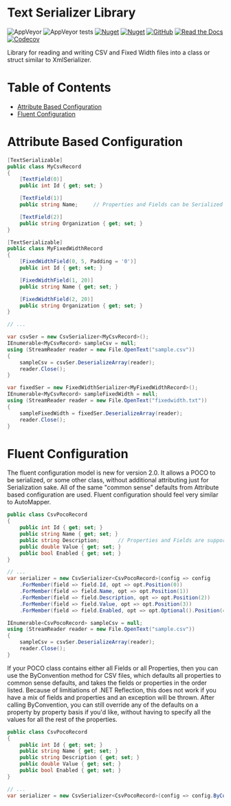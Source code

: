 # Text Serializer Library
![AppVeyor](https://img.shields.io/appveyor/ci/NickSchweitzer/TextSerializer.svg?logo=appveyor&style=for-the-badge)
![AppVeyor tests](https://img.shields.io/appveyor/tests/NickSchweitzer/TextSerializer.svg?logo=appveyor&style=for-the-badge)
[![Nuget](https://img.shields.io/nuget/v/TheCodingMonkey.Serialization.svg?logo=nuget&style=for-the-badge)](https://www.nuget.org/packages/TheCodingMonkey.Serialization/)
[![Nuget](https://img.shields.io/nuget/dt/TheCodingMonkey.Serialization.svg?logo=nuget&style=for-the-badge)](https://www.nuget.org/packages/TheCodingMonkey.Serialization/)
[![GitHub](https://img.shields.io/github/license/NickSchweitzer/TextSerializer.svg?logo=github&style=for-the-badge)](https://github.com/NickSchweitzer/TextSerializer/blob/master/LICENSE.txt)
[![Read the Docs](https://img.shields.io/readthedocs/textserializer.svg?style=for-the-badge)](https://textserializer.readthedocs.io/en/latest/)
[![Codecov](https://img.shields.io/codecov/c/github/NickSchweitzer/TextSerializer.svg?logo=codecov&style=for-the-badge)](https://codecov.io/gh/NickSchweitzer/TextSerializer/)

Library for reading and writing CSV and Fixed Width files into a class or struct similar to XmlSerializer.

# Table of Contents
* [Attribute Based Configuration](#attribute-based-configuration)
* [Fluent Configuration](#fluent-configuration)

# Attribute Based Configuration

```csharp
[TextSerializable]
public class MyCsvRecord
{
    [TextField(0)]
    public int Id { get; set; }

    [TextField(1)]
    public string Name;     // Properties and Fields can be Serialized

    [TextField(2)]
    public string Organization { get; set; }
}

[TextSerializable]
public class MyFixedWidthRecord
{
    [FixedWidthField(0, 5, Padding = '0')]
    public int Id { get; set; }

    [FixedWidthField(1, 20)]
    public string Name { get; set; }

    [FixedWidthField(2, 20)]
    public string Organization { get; set; }
}

// ...

var csvSer = new CsvSerializer<MyCsvRecord>();
IEnumerable<MyCsvRecord> sampleCsv = null;
using (StreamReader reader = new File.OpenText("sample.csv"))
{
    sampleCsv = csvSer.DeserializeArray(reader);
    reader.Close();
}

var fixedSer = new FixedWidthSerializer<MyFixedWidthRecord>();
IEnumerable<MyCsvRecord> sampleFixedWidth = null;
using (StreamReader reader = new File.OpenText("fixedwidth.txt"))
{
    sampleFixedWidth = fixedSer.DeserializeArray(reader);
    reader.Close();
}
```

# Fluent Configuration

The fluent configuration model is new for version 2.0. It allows a POCO to be serialized, or some other class, without additional attributing just for Serialization sake. 
All of the same "common sense" defaults from Attribute based configuration are used. Fluent configuration should feel very similar to AutoMapper.

```csharp
public class CsvPocoRecord
{
    public int Id { get; set; }
    public string Name { get; set; }
    public string Description;      // Properties and Fields are supported
    public double Value { get; set; }
    public bool Enabled { get; set; }
}

// ...
var serializer = new CsvSerializer<CsvPocoRecord>(config => config
    .ForMember(field => field.Id, opt => opt.Position(0))
    .ForMember(field => field.Name, opt => opt.Position(1))
    .ForMember(field => field.Description, opt => opt.Position(2))
    .ForMember(field => field.Value, opt => opt.Position(3))
    .ForMember(field => field.Enabled, opt => opt.Optional().Position(4)));

IEnumerable<CsvPocoRecord> sampleCsv = null;
using (StreamReader reader = new File.OpenText("sample.csv"))
{
    sampleCsv = csvSer.DeserializeArray(reader);
    reader.Close();
}
```

If your POCO class contains either all Fields or all Properties, then you can use the ByConvention method for CSV files, which defaults all properties to common sense defaults, and takes the fields or properties in the order listed.
Because of limitiations of .NET Reflection, this does not work if you have a mix of fields and properties and an exception will be thrown.
After calling ByConvention, you can still override any of the defaults on a property by property basis if you'd like, without having to specify all the values for all the rest of the properties.

```csharp
public class CsvPocoRecord
{
    public int Id { get; set; }
    public string Name { get; set; }
    public string Description { get; set; }
    public double Value { get; set; }
    public bool Enabled { get; set; }
}

// ...
var serializer = new CsvSerializer<CsvPocoRecord>(config => config.ByConvention());

```